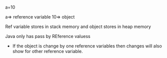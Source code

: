 a=10

a=> reference variable
10=> object

Ref variable stores in stack memory and object stores in heap memory

Java only has pass by REference valuess

* If the object is change by one reference variables then changes  will also show for other reference variable.